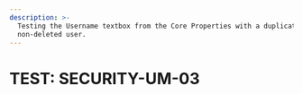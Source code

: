 ```yaml
---
description: >-
  Testing the Username textbox from the Core Properties with a duplicate
  non-deleted user.
---
```


# TEST: SECURITY-UM-03

